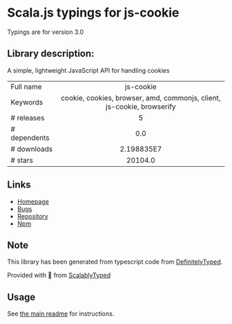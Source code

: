 
# Scala.js typings for js-cookie

Typings are for version 3.0

## Library description:
A simple, lightweight JavaScript API for handling cookies

|                    |                 |
| ------------------ | :-------------: |
| Full name          | js-cookie |
| Keywords           | cookie, cookies, browser, amd, commonjs, client, js-cookie, browserify |
| # releases         | 5 |
| # dependents       | 0.0 |
| # downloads        | 2.198835E7 |
| # stars            | 20104.0 |

## Links
- [Homepage](https://github.com/js-cookie/js-cookie#readme)
- [Bugs](https://github.com/js-cookie/js-cookie/issues)
- [Repository](https://github.com/js-cookie/js-cookie)
- [Npm](https://www.npmjs.com/package/js-cookie)
    


## Note
This library has been generated from typescript code from [DefinitelyTyped](https://definitelytyped.org).

Provided with :purple_heart: from [ScalablyTyped](https://github.com/oyvindberg/ScalablyTyped)

## Usage
See [the main readme](../../readme.md) for instructions.


